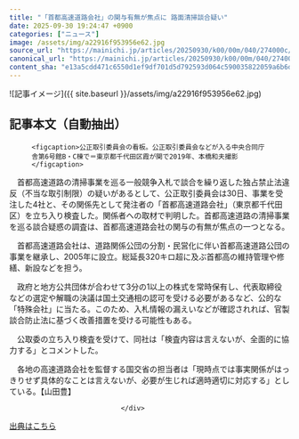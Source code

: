 ```yaml
---
title: "「首都高速道路会社」の関与有無が焦点に 路面清掃談合疑い"
date: 2025-09-30 19:24:47 +0900
categories: ["ニュース"]
image: /assets/img/a22916f953956e62.jpg
source_url: "https://mainichi.jp/articles/20250930/k00/00m/040/274000c/"
canonical_url: "https://mainichi.jp/articles/20250930/k00/00m/040/274000c/"
content_sha: "e13a5cdd471c6550d1ef9df701d5d792593d064c590035822059a6b6d0d4f1a0"
---
```


![記事イメージ]({{ site.baseurl }}/assets/img/a22916f953956e62.jpg)

## 記事本文（自動抽出）
<div><section class="articledetail-body" id="articledetail-body">




<div class="articledetail-image-left">
  <figure>
    
    <figcaption>公正取引委員会の看板。公正取引委員会などが入る中央合同庁舎第6号館B・C棟で＝東京都千代田区霞が関で2019年、本橋和夫撮影</figcaption>
    
  </figure>
</div>

<p>　首都高速道路の清掃事業を巡る一般競争入札で談合を繰り返した独占禁止法違反（不当な取引制限）の疑いがあるとして、公正取引委員会は30日、事業を受注した4社と、その関係先として発注者の「首都高速道路会社」（東京都千代田区）を立ち入り検査した。関係者への取材で判明した。首都高速道路の清掃事業を巡る談合疑惑の調査は、首都高速道路会社の関与の有無が焦点の一つとなる。</p>

<p>　首都高速道路会社は、道路関係公団の分割・民営化に伴い首都高速道路公団の事業を継承し、2005年に設立。総延長320キロ超に及ぶ首都高の維持管理や修繕、新設などを担う。</p>

	


<p>　政府と地方公共団体が合わせて3分の1以上の株式を常時保有し、代表取締役などの選定や解職の決議は国土交通相の認可を受ける必要があるなど、公的な「特殊会社」に当たる。このため、入札情報の漏えいなどが確認されれば、官製談合防止法に基づく改善措置を受ける可能性もある。</p>

<p>　公取委の立ち入り検査を受けて、同社は「検査内容は言えないが、全面的に協力する」とコメントした。</p>

<p>　各地の高速道路会社を監督する国交省の担当者は「現時点では事実関係がはっきりせず具体的なことは言えないが、必要が生じれば適時適切に対応する」としている。【山田豊】</p>


</section>






								</div>

[出典はこちら](https://mainichi.jp/articles/20250930/k00/00m/040/274000c/)
